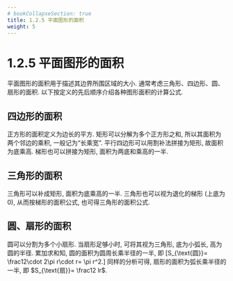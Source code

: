 ```yaml
---
# bookCollapseSection: true
title: 1.2.5 平面图形的面积
weight: 5
---
```


# 1.2.5 平面图形的面积

平面图形的面积用于描述其边界所围区域的大小. 通常考虑三角形、四边形、圆、扇形的面积. 以下按定义的先后顺序介绍各种图形面积的计算公式.

## 四边形的面积

正方形的面积定义为边长的平方. 矩形可以分解为多个正方形之和, 所以其面积为两个邻边的乘积, 一般记为“长乘宽”. 平行四边形可以用割补法拼接为矩形, 故面积为底乘高. 梯形也可以拼接为矩形, 面积为两底和乘高的一半.

## 三角形的面积

三角形可以补成矩形, 面积为底乘高的一半. 三角形也可以视为退化的梯形 (上底为 $0$), 从而按梯形的面积公式, 也可得三角形的面积公式.

## 圆、扇形的面积

圆可以分割为多个小扇形. 当扇形足够小时, 可将其视为三角形, 底为小弧长, 高为圆的半径. 累加求和知, 圆的面积为圆周长乘半径的一半, 即
\[S_{\text{圆}}= \frac12\cdot 2\pi r\cdot r= \pi r^2.\]
同样的分析可得, 扇形的面积为弧长乘半径的一半, 即 $S_{\text{扇}}= \frac12 lr$.